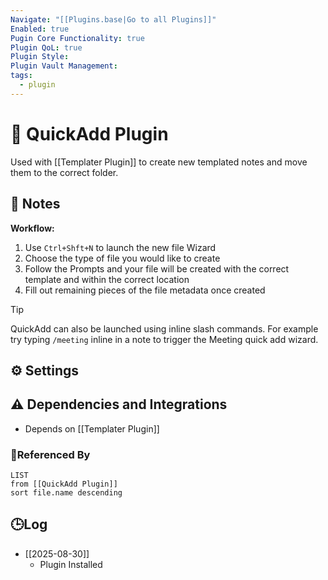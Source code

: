 ```yaml
---
Navigate: "[[Plugins.base|Go to all Plugins]]"
Enabled: true
Pugin Core Functionality: true
Plugin QoL: true
Plugin Style:
Plugin Vault Management:
tags:
  - plugin
---
```

# 🔌 QuickAdd Plugin

Used with [[Templater Plugin]] to create new templated notes and move them to the correct folder.

## 📝 Notes

**Workflow:**
1. Use `Ctrl+Shft+N` to launch the new file Wizard
2. Choose the type of file you would like to create
3. Follow the Prompts and your file will be created with the correct template and within the correct location
4. Fill out remaining pieces of the file metadata once created

> [!tip]
> QuickAdd can also be launched using inline slash commands.  For example try typing `/meeting` inline in a note to trigger the Meeting quick add wizard.

## ⚙️ Settings

## ⚠️ Dependencies and Integrations

- Depends on [[Templater Plugin]]

### 🔗Referenced By

```dataview
LIST
from [[QuickAdd Plugin]]
sort file.name descending
```

## 🕒Log

- [[2025-08-30]]
	- Plugin Installed
